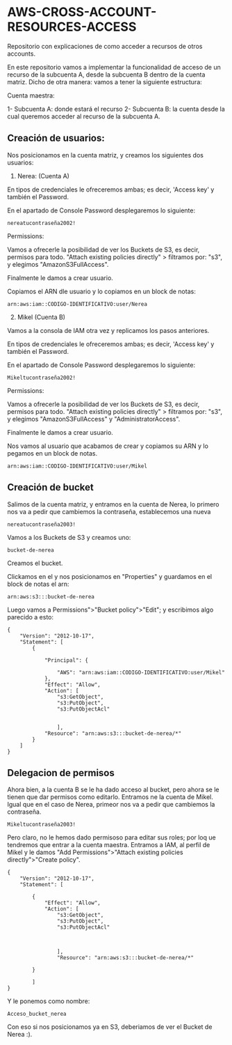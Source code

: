# AWS-CROSS-ACCOUNT-RESOURCES-ACCESS
Repositorio con explicaciones de como acceder a recursos de otros accounts.


En este repositorio vamos a implementar la funcionalidad de acceso de un recurso de la subcuenta A, desde la subcuenta B dentro de la cuenta matriz. Dicho de otra manera: vamos a tener la siguiente estructura: 

Cuenta maestra:

1- Subcuenta A: donde estará el recurso
2- Subcuenta B: la cuenta desde la cual queremos acceder al recurso de la subcuenta A. 

## Creación de usuarios: 

Nos posicionamos en la cuenta matriz, y creamos los siguientes dos usuarios: 

1. Nerea: (Cuenta A)

En tipos de credenciales le ofreceremos ambas; es decir, 'Access key' y también el Password. 

En el apartado de Console Password desplegaremos lo siguiente: 

```
nereatucontraseña2002!
```
Permissions: 

Vamos a ofrecerle la posibilidad de ver los Buckets de S3, es decir, permisos para todo. "Attach existing policies directly" > filtramos por: "s3", y elegimos "AmazonS3FullAccess".

Finalmente le damos a crear usuario. 

Copiamos el ARN dle usuario y lo copiamos en un block de notas: 

```
arn:aws:iam::CODIGO-IDENTIFICATIVO:user/Nerea
```

2. Mikel (Cuenta B)

Vamos a la consola de IAM otra vez y replicamos los pasos anteriores. 

En tipos de credenciales le ofreceremos ambas; es decir, 'Access key' y también el Password. 

En el apartado de Console Password desplegaremos lo siguiente: 

```
Mikeltucontraseña2002!
```
Permissions: 

Vamos a ofrecerle la posibilidad de ver los Buckets de S3, es decir, permisos para todo. "Attach existing policies directly" > filtramos por: "s3", y elegimos "AmazonS3FullAccess" y "AdministratorAccess".

Finalmente le damos a crear usuario. 

Nos vamos al usuario que acabamos de crear y copiamos su ARN y lo pegamos en un block de notas.

```
arn:aws:iam::CODIGO-IDENTIFICATIVO:user/Mikel
```

## Creación de bucket

Salimos de la cuenta matriz, y entramos en la cuenta de Nerea, lo primero nos va a pedir que cambiemos la contraseña, establecemos una nueva

```
nereatucontraseña2003!
```

Vamos a los Buckets de S3 y creamos uno: 

```
bucket-de-nerea
```
Creamos el bucket. 

Clickamos en el y nos posicionamos en "Properties" y guardamos en el block de notas el arn: 

```
arn:aws:s3:::bucket-de-nerea
```

Luego vamos a Permissions">"Bucket policy">"Edit"; y escribimos algo parecido a esto:

```
{
	"Version": "2012-10-17",
	"Statement": [
		{
			
			"Principal": {
			    
			    "AWS": "arn:aws:iam::CODIGO-IDENTIFICATIVO:user/Mikel"
			},
			"Effect": "Allow",
			"Action": [
			    "s3:GetObject", 
			    "s3:PutObject",
			    "s3:PutObjectAcl"
			    
			    
			    ],
			"Resource": "arn:aws:s3:::bucket-de-nerea/*"
		}
	]
}
```
## Delegacion de permisos

Ahora bien, a la cuenta B se le ha dado acceso al bucket, pero ahora se le tienen que dar permisos como editarlo. Entramos ne la cuenta de  Mikel. Igual que en el caso de Nerea, primeor nos va a pedir que cambiemos la contraseña.


```
Mikeltucontraseña2003!
```

Pero claro, no le hemos dado permisoso para editar sus roles; por loq ue tendremos que entrar a la cuenta maestra. Entramos a IAM, al perfil de Mikel y le damos "Add Permissions">"Attach existing policies directly">"Create policy".


```
{
    "Version": "2012-10-17",
    "Statement": [
        
        {
            "Effect": "Allow", 
            "Action": [
                "s3:GetObject", 
                "s3:PutObject", 
                "s3:PutObjectAcl"
                
                
                
                ], 
                "Resource": "arn:aws:s3:::bucket-de-nerea/*"

        }
      
        ]
}
```


Y le ponemos como nombre: 



```
Acceso_bucket_nerea
```

Con eso si nos posicionamos ya en S3, deberiamos de ver el Bucket de Nerea :).
